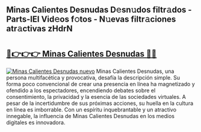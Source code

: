 ## Minas Calientes Desnudas D𝚎sn𝚞dos filtr𝚊dos - Parts-lEI Vid𝚎os f𝚘tos - N𝚞evas filtr𝚊ciones atr𝚊ctivas zHdrN

# <h2><a href="http://mbbwo8y.tromn.icu/?c=Minas+Calientes+Desnudas">🔗👉👉👉 Minas Calientes Desnudas 🔗🔗</a></h2>

[![Minas Calientes Desnudas nuevo](https://i.imgur.com/pEAQMta.gif)](http://mbbwo8y.tromn.icu/?c=Minas+Calientes+Desnudas)
Minas Calientes Desnudas, una persona multifacética y provocativa, desafía la descripción simple. Su forma poco convencional de crear una presencia en línea ha magnetizado y ofendido a los espectadores, encendiendo debates sobre el consentimiento, la privacidad y la esencia de las sociedades virtuales. A pesar de la incertidumbre de sus próximas acciones, su huella en la cultura en línea es imborrable. Con un espíritu inquebrantable y un atractivo innegable, la influencia de Minas Calientes Desnudas en los medios digitales es innovadora.
